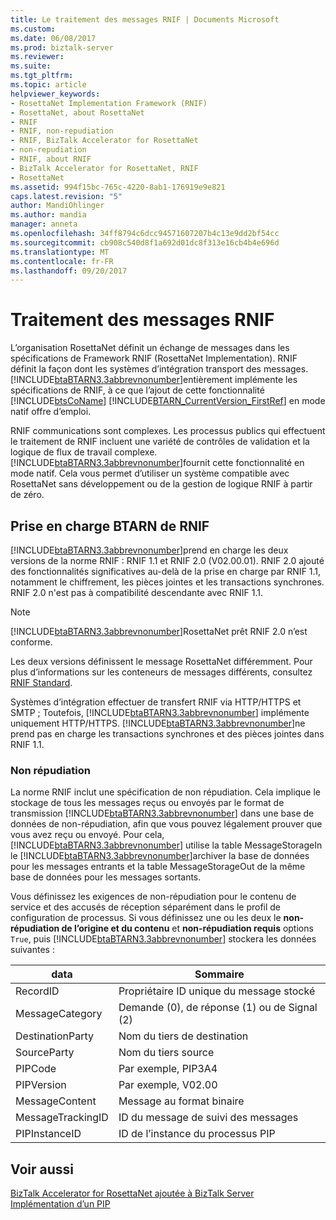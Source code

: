 ```yaml
---
title: Le traitement des messages RNIF | Documents Microsoft
ms.custom: 
ms.date: 06/08/2017
ms.prod: biztalk-server
ms.reviewer: 
ms.suite: 
ms.tgt_pltfrm: 
ms.topic: article
helpviewer_keywords:
- RosettaNet Implementation Framework (RNIF)
- RosettaNet, about RosettaNet
- RNIF
- RNIF, non-repudiation
- RNIF, BizTalk Accelerator for RosettaNet
- non-repudiation
- RNIF, about RNIF
- BizTalk Accelerator for RosettaNet, RNIF
- RosettaNet
ms.assetid: 994f15bc-765c-4220-8ab1-176919e9e821
caps.latest.revision: "5"
author: MandiOhlinger
ms.author: mandia
manager: anneta
ms.openlocfilehash: 34ff8794c6dcc94571607207b4c13e9dd2bf54cc
ms.sourcegitcommit: cb908c540d8f1a692d01dc8f313e16cb4b4e696d
ms.translationtype: MT
ms.contentlocale: fr-FR
ms.lasthandoff: 09/20/2017
---
```

# <a name="rnif-message-processing"></a>Traitement des messages RNIF
L’organisation RosettaNet définit un échange de messages dans les spécifications de Framework RNIF (RosettaNet Implementation). RNIF définit la façon dont les systèmes d’intégration transport des messages. [!INCLUDE[btaBTARN3.3abbrevnonumber](../../includes/btabtarn3-3abbrevnonumber-md.md)]entièrement implémente les spécifications de RNIF, à ce que l’ajout de cette fonctionnalité [!INCLUDE[btsCoName](../../includes/btsconame-md.md)] [!INCLUDE[BTARN_CurrentVersion_FirstRef](../../includes/btarn-currentversion-firstref-md.md)] en mode natif offre d’emploi.  
  
 RNIF communications sont complexes. Les processus publics qui effectuent le traitement de RNIF incluent une variété de contrôles de validation et la logique de flux de travail complexe. [!INCLUDE[btaBTARN3.3abbrevnonumber](../../includes/btabtarn3-3abbrevnonumber-md.md)]fournit cette fonctionnalité en mode natif. Cela vous permet d’utiliser un système compatible avec RosettaNet sans développement ou de la gestion de logique RNIF à partir de zéro.  
  
## <a name="btarn-support-for-rnif"></a>Prise en charge BTARN de RNIF  
 [!INCLUDE[btaBTARN3.3abbrevnonumber](../../includes/btabtarn3-3abbrevnonumber-md.md)]prend en charge les deux versions de la norme RNIF : RNIF 1.1 et RNIF 2.0 (V02.00.01). RNIF 2.0 ajouté des fonctionnalités significatives au-delà de la prise en charge par RNIF 1.1, notamment le chiffrement, les pièces jointes et les transactions synchrones. RNIF 2.0 n'est pas à compatibilité descendante avec RNIF 1.1.  
  
> [!NOTE]
>  [!INCLUDE[btaBTARN3.3abbrevnonumber](../../includes/btabtarn3-3abbrevnonumber-md.md)]RosettaNet prêt RNIF 2.0 n’est conforme.  
  
 Les deux versions définissent le message RosettaNet différemment. Pour plus d’informations sur les conteneurs de messages différents, consultez [RNIF Standard](../../adapters-and-accelerators/accelerator-rosettanet/rnif-standard.md).  
  
 Systèmes d’intégration effectuer de transfert RNIF via HTTP/HTTPS et SMTP ; Toutefois, [!INCLUDE[btaBTARN3.3abbrevnonumber](../../includes/btabtarn3-3abbrevnonumber-md.md)] implémente uniquement HTTP/HTTPS. [!INCLUDE[btaBTARN3.3abbrevnonumber](../../includes/btabtarn3-3abbrevnonumber-md.md)]ne prend pas en charge les transactions synchrones et des pièces jointes dans RNIF 1.1.  
  
### <a name="non-repudiation"></a>Non répudiation  
 La norme RNIF inclut une spécification de non répudiation. Cela implique le stockage de tous les messages reçus ou envoyés par le format de transmission [!INCLUDE[btaBTARN3.3abbrevnonumber](../../includes/btabtarn3-3abbrevnonumber-md.md)] dans une base de données de non-répudiation, afin que vous pouvez légalement prouver que vous avez reçu ou envoyé. Pour cela, [!INCLUDE[btaBTARN3.3abbrevnonumber](../../includes/btabtarn3-3abbrevnonumber-md.md)] utilise la table MessageStorageIn le [!INCLUDE[btaBTARN3.3abbrevnonumber](../../includes/btabtarn3-3abbrevnonumber-md.md)]archiver la base de données pour les messages entrants et la table MessageStorageOut de la même base de données pour les messages sortants.  
  
 Vous définissez les exigences de non-répudiation pour le contenu de service et des accusés de réception séparément dans le profil de configuration de processus. Si vous définissez une ou les deux le **non-répudiation de l’origine et du contenu** et **non-répudiation requis** options `True`, puis [!INCLUDE[btaBTARN3.3abbrevnonumber](../../includes/btabtarn3-3abbrevnonumber-md.md)] stockera les données suivantes :  
  
|data|Sommaire|  
|----------|--------------|  
|RecordID|Propriétaire ID unique du message stocké|  
|MessageCategory|Demande (0), de réponse (1) ou de Signal (2)|  
|DestinationParty|Nom du tiers de destination|  
|SourceParty|Nom du tiers source|  
|PIPCode|Par exemple, PIP3A4|  
|PIPVersion|Par exemple, V02.00|  
|MessageContent|Message au format binaire|  
|MessageTrackingID|ID du message de suivi des messages|  
|PIPInstanceID|ID de l’instance du processus PIP|  
  
## <a name="see-also"></a>Voir aussi  
 [BizTalk Accelerator for RosettaNet ajoutée à BizTalk Server](../../adapters-and-accelerators/accelerator-rosettanet/what-biztalk-accelerator-for-rosettanet-adds-to-biztalk-server.md)   
 [Implémentation d’un PIP](../../adapters-and-accelerators/accelerator-rosettanet/pip-implementation.md)